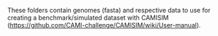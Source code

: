 These folders contain genomes (fasta) and respective data to use for creating a benchmark/simulated dataset with CAMISIM (https://github.com/CAMI-challenge/CAMISIM/wiki/User-manual).
